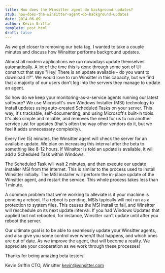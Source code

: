 ```yaml
---
title: How does the Winsitter agent do background updates?
stub: how-does-the-winsitter-agent-do-background-updates
date: 2014-06-09
author: Kevin Griffin
template: post.html
draft: false
---
```

As we get closer to removing our beta tag, I wanted to take a couple minutes and discuss how Winsitter performs background updates.

Almost all modern applications we run nowadays update themselves automatically. A lot of the time this is done through some sort of UI construct that says "Hey! There is an update available - do you want to download it?". We would love to run Winsitter in this capacity, but we find that a majority of our users don't log into the servers they manage to update an agent.

So how do we keep your monitoring-as-a-service agents running our latest software? We use Microsoft's own Windows Installer (MSI) technology to install updates using auto-created Scheduled Tasks on your server. This way, it's trackable, self-documenting, and using Microsoft's built-in tools. It's also simple and reliable, and removes the need for us to run another service just for updates (that's often the way other vendors do it, but we feel it adds unnecessary complexity).

Every five (5) minutes, the Winsitter agent will check the server for an available update. We plan on increasing this interval after the beta to something like 8-12 hours. If Winsitter is told an update is available, it will add a Scheduled Task within Windows.

The Scheduled Task will wait 2 minutes, and then execute our update installer MSI from the Internet. This is similar to the process used to install Winsitter initially. The MSI installer will perform the in-place update of the Winsitter agent, and restart the service. This whole process takes less than 1 minute.

A common problem that we're working to alleviate is if your machine is pending a reboot. If a reboot is pending, MSIs typically will not run as a protection to system files. This causes the MSI install to fail, and Winsitter will reschedule on its next update interval. If you had Windows Updates that applied but not rebooted, for instance, Winsitter can't update until after you reboot the server.

Our ultimate goal is to be able to seamlessly update your Winsitter agents, and also give you some control over when/if that happens, and which ones are out of date. As we improve the agent, that will become a reality. We appreciate your cooperation as we work through these processes!

Thanks for being amazing beta testers!

Kevin Griffin
CTO, Winsitter
kevin@winsitter.com
